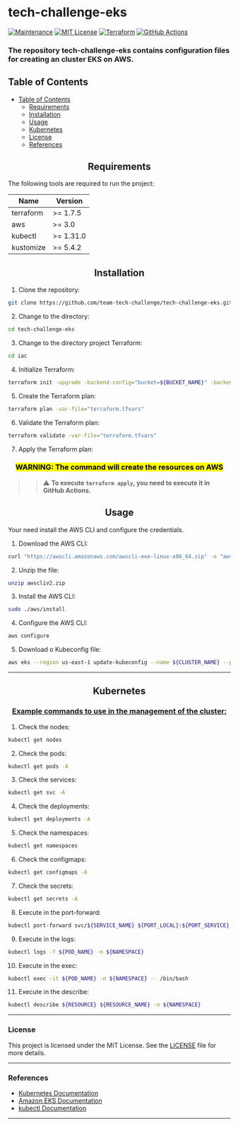 # tech-challenge-eks

[![Maintenance](https://img.shields.io/badge/Maintained%3F-yes-green.svg)](https://GitHub.com/Naereen/StrapDown.js/graphs/commit-activity)
[![MIT License](https://img.shields.io/badge/License-MIT-blue.svg)](https://lbesson.mit-license.org/)
[![Terraform](https://img.shields.io/badge/Terraform-v1.7.5+-623CE4?logo=terraform)](https://img.shields.io/badge/Terraform-v1.0.0+-623CE4?logo=terraform)
[![GitHub Actions](https://img.shields.io/badge/GitHub%20Actions-v2+-2088FF?logo=github)](https://img.shields.io/badge/GitHub%20Actions-v2+-2088FF?logo=github)

###  The repository tech-challenge-eks contains configuration files for creating an cluster EKS on AWS.

## Table of Contents
- [Table of Contents](#table-of-contents)
    - [Requirements](#requirements)
    - [Installation](#installation)
    - [Usage](#usage)
    - [Kubernetes](#kubernetes)
    - [License](#license)
    - [References](#references)

## <center> Requirements </center>

The following tools are required to run the project:


| Name      | Version   |
|-----------|-----------|
| terraform | >= 1.7.5  |
| aws       | >= 3.0    |
| kubectl   | >= 1.31.0 |
| kustomize | >= 5.4.2  |


##  <center> Installation </center>

1. Clone the repository:

```bash
git clone https://github.com/team-tech-challenge/tech-challenge-eks.git
```

2. Change to the directory:

```bash
cd tech-challenge-eks
```

3. Change to the directory project Terraform:

```bash
cd iac
```

4. Initialize Terraform:

```bash
terraform init -upgrade -backend-config="bucket=${BUCKET_NAME}" -backend-config="key=${PROJECT_NAME}/terraform.tfstate" -backend-config="region=us-east-1"
```

5. Create the Terraform plan:

```bash
terraform plan -var-file="terraform.tfvars"
```

6. Validate the Terraform plan:

```bash
terraform validate -var-file="terraform.tfvars"
```

7. Apply the Terraform plan:

### <center><mark> **WARNING**: The command will create the resources on AWS </mark>

>> ⚠️ **To execute `terraform apply`, you need to execute it in GitHub Actions.**</center>


## <center> Usage </center>

Your need install the AWS CLI and configure the credentials.

1. Download the AWS CLI:

```bash
curl "https://awscli.amazonaws.com/awscli-exe-linux-x86_64.zip" -o "awscliv2.zip"
```

2. Unzip the file:

```bash
unzip awscliv2.zip
```

3. Install the AWS CLI:

```bash
sudo ./aws/install
```

4. Configure the AWS CLI:

```bash
aws configure
```

5. Download o Kubeconfig file:

```bash
aws eks --region us-east-1 update-kubeconfig --name ${CLUSTER_NAME} --profile ${PROFILE_NAME}
```
---
## <center> Kubernetes</center>

### <center><u> Example commands to use in the management of the cluster: </u> </center>


1. Check the nodes:

```bash
kubectl get nodes
```

2. Check the pods:

```bash
kubectl get pods -A
```

3. Check the services:

```bash
kubectl get svc -A
```

4. Check the deployments:

```bash
kubectl get deployments -A
```

5. Check the namespaces:

```bash
kubectl get namespaces
```

6. Check the configmaps:

```bash
kubectl get configmaps -A
```
7. Check the secrets:

```bash
kubectl get secrets -A
```

8. Execute in the port-forward:

```bash
kubectl port-forward svc/${SERVICE_NAME} ${PORT_LOCAL}:${PORT_SERVICE} -n ${NAMESPACE}
```

9. Execute in the logs:

```bash
kubectl logs -f ${POD_NAME} -n ${NAMESPACE}
```

10. Execute in the exec:

```bash
kubectl exec -it ${POD_NAME} -n ${NAMESPACE} -- /bin/bash
```

11. Execute in the describe:

```bash
kubectl describe ${RESOURCE} ${RESOURCE_NAME} -n ${NAMESPACE}
```

---

### License

This project is licensed under the MIT License. See the [LICENSE](LICENSE) file for more details.

---

### References

- [Kubernetes Documentation](https://kubernetes.io/docs/home/)
- [Amazon EKS Documentation](https://docs.aws.amazon.com/eks/latest/userguide/what-is-eks.html)
- [kubectl Documentation](https://kubernetes.io/docs/reference/kubectl/)

---